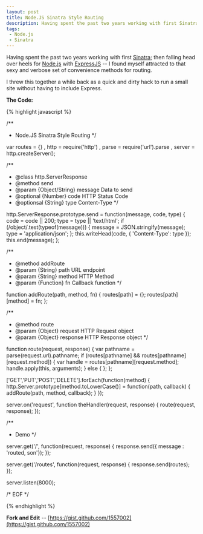```yaml
---
layout: post
title: Node.JS Sinatra Style Routing
description: Having spent the past two years working with first Sinatra; then falling head over heels for Node.JS with ExpressJS -- I found myself attracted to that sexy and verbose set of convenience methods for routing.
tags:
 - Node.js
 - Sinatra
---
```


Having spent the past two years working with first [Sinatra](http://sinatrarb.com/); then falling head over heels for [Node.js](http://nodejs.org) with [ExpressJS](http://expressjs.com) -- I found myself attracted to that sexy and verbose set of convenience methods for routing.

I threw this together a while back as a quick and dirty hack to run a small site without having to include Express.

**The Code:**

{% highlight javascript %}

/**
 * Node.JS Sinatra Style Routing
 */

var routes = {}
  , http = require('http')
  , parse = require('url').parse
  , server = http.createServer();

/**
 * @class http.ServerResponse
 * @method send
 * @param {Object/String} message Data to send
 * @optional {Number} code HTTP Status Code
 * @optionsal {String} type Content-Type
 */

http.ServerResponse.prototype.send = function(message, code, type) {
  code = code || 200;
  type = type || 'text/html';
  if (/object/.test(typeof(message))) {
    message = JSON.stringify(message);
    type = 'application/json';
  };
  this.writeHead(code, { 'Content-Type': type });
  this.end(message);
};

/**
 * @method addRoute
 * @param {String} path URL endpoint
 * @param {String} method HTTP Method
 * @param {Function} fn Callback function
 */

function addRoute(path, method, fn) {
  routes[path] = {};
  routes[path][method] = fn;
};

/**
 * @method route
 * @param {Object} request HTTP Request object
 * @param {Object} response HTTP Response object
 */

function route(request, response) {
  var pathname = parse(request.url).pathname;
  if (routes[pathname] && routes[pathname][request.method]) {
    var handle = routes[pathname][request.method];
    handle.apply(this, arguments);
  } else {
  };
};

['GET','PUT','POST','DELETE'].forEach(function(method) {
  http.Server.prototype[method.toLowerCase()] = function(path, callback) {
    addRoute(path, method, callback);
  }
});

server.on('request', function theHandler(request, response) {
  route(request, response);
});

/**
 * Demo
 */

server.get('/', function(request, response) {
  response.send({ message : 'routed, son'});
});

server.get('/routes', function(request, response) {
  response.send(routes);
});

server.listen(8000);

/* EOF */

{% endhighlight %}

**Fork and Edit** -- [https://gist.github.com/1557002](https://gist.github.com/1557002)

